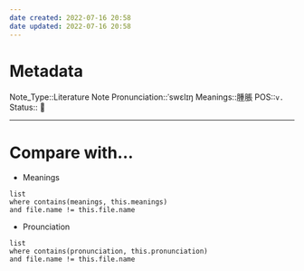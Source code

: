 ```yaml
---
date created: 2022-07-16 20:58
date updated: 2022-07-16 20:58
---
```


# Metadata

Note_Type::Literature Note
Pronunciation::ˈswɛlɪŋ
Meanings::腫脹
POS::`v.`
Status:: 👶

---

# Compare with...

- Meanings

```dataview
list
where contains(meanings, this.meanings)
and file.name != this.file.name
```

- Prounciation

```dataview
list
where contains(pronunciation, this.pronunciation)
and file.name != this.file.name
```
